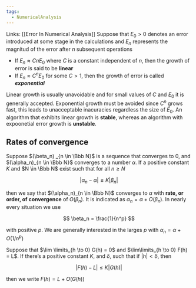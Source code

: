```yaml
---
tags:
  - NumericalAnalysis
---
```

Links: [[Error In Numerical Analysis]]
Suppose that $E_0>0$ denotes an error introduced at some stage in the calculations and $E_n$ represents the magnitud of the error after $n$ subsequent operations

- If $E_n \approx CnE_0$ where $C$ is a constant independent of $n$, then the growth of error is said to be ******linear******
- If $E_n \approx C^n E_0$ for some $C>1$, then the growth of error is called _**********exponential**********_

Linear growth is usually unavoidable and for small values of $C$ and $E_0$ it is generally accepted. Exponential growth must be avoided since $C^n$ grows fast, this leads to unacceptable inacuracies regardless the size of $E_0$. An algorithm that exhibits linear growth is ******stable******, whereas an algorithm with expoonetial error growth is ********unstable********.

## Rates of convergence

Suppose $(\beta_n) _{n \in \Bbb N}$ is a sequence that converges to $0$, and $(\alpha_n)_{n \in \Bbb N}$ converges to a number $\alpha$. If a positive constant $K$ and $N \in \Bbb N$ exist such that for all $n \ge N$

$$ |\alpha_n - \alpha| \le K |\beta_n| $$

then we say that $(\alpha_n)_{n \in \Bbb N}$ converges to $\alpha$ with ******************************rate, or order, of convergence****************************** of $O(\beta_n)$. It is indicated as $\alpha_n = \alpha + O(\beta_n)$. In nearly every situation we use

$$ \beta_n = \frac{1}{n^p} $$

with positive $p$. We are generally interested in the larges $p$ with $\alpha_n = \alpha + O(1/n^p)$

Suppose that $\lim \limits_{h \to 0} G(h) = 0$ and $\lim\limits_{h \to 0} F(h) = L$. If there’s a positive constant $K$, and $\delta$, such that if $|h |< \delta$, then

$$ |F(h) - L| \le K|G(h)| $$

then we write $F(h ) = L + O(G(h))$